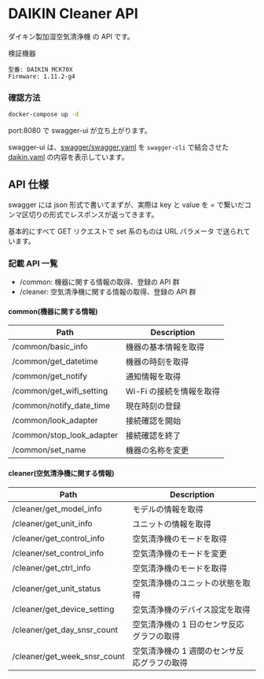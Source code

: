 # DAIKIN Cleaner API

ダイキン製加湿空気清浄機 の API です。

検証機器

```
型番: DAIKIN MCK70X
Firmware: 1.11.2-g4
```

### 確認方法

```sh
docker-compose up -d
```

port:8080 で swagger-ui が立ち上がります。

swagger-ui は、[swagger/swagger.yaml](https://github.com/nasshu2916/DAIKIN-API/blob/master/swagger/swagger.yaml) を `swagger-cli` で結合させた [daikin.yaml](https://github.com/nasshu2916/DAIKIN-API/blob/master/daikin.yaml) の内容を表示しています。

## API 仕様

swagger には json 形式で書いてまずが、実際は key と value を = で繋いだコンマ区切りの形式でレスポンスが返ってきます。

基本的にすべて GET リクエストで set 系のものは URL パラメータ で送られています。

### 記載 API 一覧
- /common: 機器に関する情報の取得、登録の API 群  
- /cleaner: 空気清浄機に関する情報の取得、登録の API 群

#### common(機器に関する情報)
| Path                         | Description                        |
|------------------------------|------------------------------------|
| /common/basic_info           | 機器の基本情報を取得                 |
| /common/get_datetime         | 機器の時刻を取得                     |
| /common/get_notify           | 通知情報を取得                      |
| /common/get_wifi_setting     | Wi-Fi の接続を情報を取得              |
| /common/notify_date_time     | 現在時刻の登録                      |
| /common/look_adapter         | 接続確認を開始                      |
| /common/stop_look_adapter    | 接続確認を終了                      |
| /common/set_name             | 機器の名称を変更                     |

#### cleaner(空気清浄機に関する情報)
| Path                         | Description                        |
|------------------------------|------------------------------------|
| /cleaner/get_model_info      | モデルの情報を取得                      |
| /cleaner/get_unit_info       | ユニットの情報を取得                     |
| /cleaner/get_control_info    | 空気清浄機のモードを取得                |
| /cleaner/set_control_info    | 空気清浄機のモードを変更                |
| /cleaner/get_ctrl_info       | 空気清浄機のモードを取得                |
| /cleaner/get_unit_status     | 空気清浄機のユニットの状態を取得          |
| /cleaner/get_device_setting  | 空気清浄機のデバイス設定を取得           |
| /cleaner/get_day_snsr_count  | 空気清浄機の 1 日のセンサ反応グラフの取得   |
| /cleaner/get_week_snsr_count | 空気清浄機の 1 週間のセンサ反応グラフの取得 |
